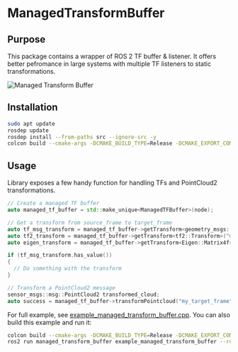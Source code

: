 # ManagedTransformBuffer

## Purpose

This package contains a wrapper of ROS 2 TF buffer & listener. It offers better pefromance
in large systems with multiple TF listeners to static transformations.

![Managed Transform Buffer](https://github.com/user-attachments/assets/b8c29b6a-fc77-4941-a50b-8aa30fdc2e36)

## Installation

```bash
sudo apt update
rosdep update
rosdep install --from-paths src --ignore-src -y
colcon build --cmake-args -DCMAKE_BUILD_TYPE=Release -DCMAKE_EXPORT_COMPILE_COMMANDS=ON --packages-select managed_transform_buffer
```

## Usage

Library exposes a few handy function for handling TFs and PointCloud2 transformations.

```cpp
// Create a managed TF buffer
auto managed_tf_buffer = std::make_unique<ManagedTFBuffer>(node);

// Get a transform from source_frame to target_frame
auto tf_msg_transform = managed_tf_buffer->getTransform<geometry_msgs::msg::TransformStamped>("my_target_frame", "my_source_frame");
auto tf2_transform = managed_tf_buffer->getTransform<tf2::Transform>("my_target_frame", "my_source_frame");
auto eigen_transform = managed_tf_buffer->getTransform<Eigen::Matrix4f>("my_target_frame", "my_source_frame");

if (tf_msg_transform.has_value())
{
  // Do something with the transform
}

// Transform a PointCloud2 message
sensor_msgs::msg::PointCloud2 transformed_cloud;
auto success = managed_tf_buffer->transformPointcloud("my_target_frame", *in_cloud_msg, transformed_cloud);
```

For full example, see [example_managed_transform_buffer.cpp](managed_transform_buffer/examples/example_managed_transform_buffer.cpp).
You can also build this example and run it:

```bash
colcon build --cmake-args -DCMAKE_BUILD_TYPE=Release -DCMAKE_EXPORT_COMPILE_COMMANDS=ON -DBUILD_EXAMPLES=On --packages-select managed_transform_buffer
ros2 run managed_transform_buffer example_managed_transform_buffer --ros-args -p target_frame:=my_target_frame -p source_frame:=my_source_frame -r input/cloud:=/my_input_cloud -r output/cloud:=/my_output_cloud
```
